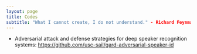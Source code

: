 ```yaml
---
layout: page
title: Codes
subtitle: "What I cannot create, I do not understand." - Richard Feynman.
---
```


* Adversarial attack and defense strategies for deep speaker recognition systems: https://github.com/usc-sail/gard-adversarial-speaker-id
